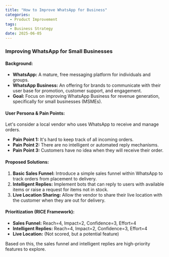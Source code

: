 ```yaml
---
title: "How to Improve WhatsApp for Business"
categories:
  - Product Improvement
tags:
  - Business Strategy
date: 2025-06-05
---
```


### Improving WhatsApp for Small Businesses

#### Background:
- **WhatsApp:** A mature, free messaging platform for individuals and groups.
- **WhatsApp Business:** An offering for brands to communicate with their user base for promotion, customer support, and engagement.
- **Goal:** Focus on improving WhatsApp Business for revenue generation, specifically for small businesses (MSMEs).

#### User Persona & Pain Points:
Let's consider a local vendor who uses WhatsApp to receive and manage orders.
- **Pain Point 1:** It's hard to keep track of all incoming orders.
- **Pain Point 2:** There are no intelligent or automated reply mechanisms.
- **Pain Point 3:** Customers have no idea when they will receive their order.

#### Proposed Solutions:
1.  **Basic Sales Funnel:** Introduce a simple sales funnel within WhatsApp to track orders from placement to delivery.
2.  **Intelligent Replies:** Implement bots that can reply to users with available items or raise a request for items not in stock.
3.  **Live Location Sharing:** Allow the vendor to share their live location with the customer when they are out for delivery.

#### Prioritization (RICE Framework):
- **Sales Funnel:** Reach=4, Impact=2, Confidence=3, Effort=4
- **Intelligent Replies:** Reach=4, Impact=2, Confidence=3, Effort=4
- **Live Location:** (Not scored, but a potential feature)

Based on this, the sales funnel and intelligent replies are high-priority features to explore.
